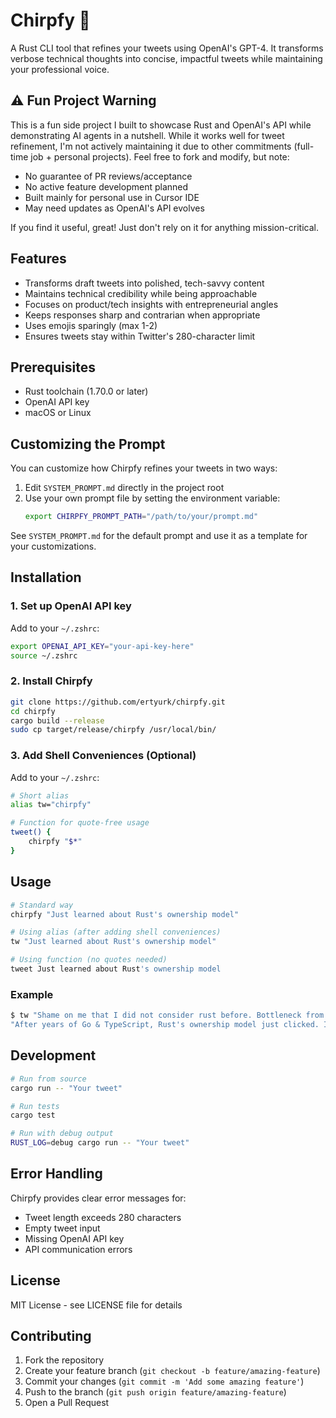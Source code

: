 # Chirpfy 🦀

A Rust CLI tool that refines your tweets using OpenAI's GPT-4. It transforms verbose technical thoughts into concise, impactful tweets while maintaining your professional voice.

## ⚠️ Fun Project Warning

This is a fun side project I built to showcase Rust and OpenAI's API while demonstrating AI agents in a nutshell. While it works well for tweet refinement, I'm not actively maintaining it due to other commitments (full-time job + personal projects). Feel free to fork and modify, but note:

- No guarantee of PR reviews/acceptance
- No active feature development planned
- Built mainly for personal use in Cursor IDE
- May need updates as OpenAI's API evolves

If you find it useful, great! Just don't rely on it for anything mission-critical.

## Features

- Transforms draft tweets into polished, tech-savvy content
- Maintains technical credibility while being approachable
- Focuses on product/tech insights with entrepreneurial angles
- Keeps responses sharp and contrarian when appropriate
- Uses emojis sparingly (max 1-2)
- Ensures tweets stay within Twitter's 280-character limit

## Prerequisites

- Rust toolchain (1.70.0 or later)
- OpenAI API key
- macOS or Linux

## Customizing the Prompt

You can customize how Chirpfy refines your tweets in two ways:

1. Edit `SYSTEM_PROMPT.md` directly in the project root
2. Use your own prompt file by setting the environment variable:
   ```bash
   export CHIRPFY_PROMPT_PATH="/path/to/your/prompt.md"
   ```

See `SYSTEM_PROMPT.md` for the default prompt and use it as a template for your customizations.

## Installation

### 1. Set up OpenAI API key

Add to your `~/.zshrc`:

```bash
export OPENAI_API_KEY="your-api-key-here"
source ~/.zshrc
```

### 2. Install Chirpfy

```bash
git clone https://github.com/ertyurk/chirpfy.git
cd chirpfy
cargo build --release
sudo cp target/release/chirpfy /usr/local/bin/
```

### 3. Add Shell Conveniences (Optional)

Add to your `~/.zshrc`:

```bash
# Short alias
alias tw="chirpfy"

# Function for quote-free usage
tweet() {
    chirpfy "$*"
}
```

## Usage

```bash
# Standard way
chirpfy "Just learned about Rust's ownership model"

# Using alias (after adding shell conveniences)
tw "Just learned about Rust's ownership model"

# Using function (no quotes needed)
tweet Just learned about Rust's ownership model
```

### Example

```bash
$ tw "Shame on me that I did not consider rust before. Bottleneck from my mind got removed."
"After years of Go & TypeScript, Rust's ownership model just clicked. It's not just about memory - it's about modeling complex systems correctly from day one. 🦀"
```

## Development

```bash
# Run from source
cargo run -- "Your tweet"

# Run tests
cargo test

# Run with debug output
RUST_LOG=debug cargo run -- "Your tweet"
```

## Error Handling

Chirpfy provides clear error messages for:

- Tweet length exceeds 280 characters
- Empty tweet input
- Missing OpenAI API key
- API communication errors

## License

MIT License - see LICENSE file for details

## Contributing

1. Fork the repository
2. Create your feature branch (`git checkout -b feature/amazing-feature`)
3. Commit your changes (`git commit -m 'Add some amazing feature'`)
4. Push to the branch (`git push origin feature/amazing-feature`)
5. Open a Pull Request
